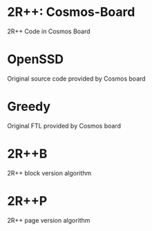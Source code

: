 # 2R++: Cosmos-Board
2R++ Code in Cosmos Board

# OpenSSD
Original source code provided by Cosmos board

# Greedy
Original FTL provided by Cosmos board

# 2R++B
2R++ block version algorithm

# 2R++P
2R++ page version algorithm
